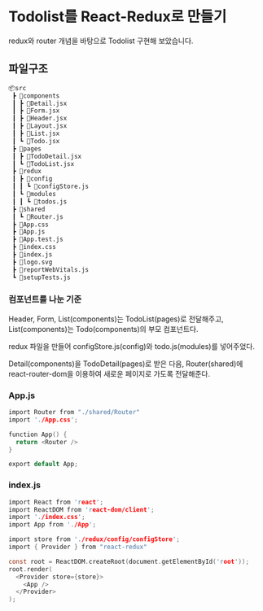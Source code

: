 # Todolist를 React-Redux로 만들기
redux와 router 개념을 바탕으로 Todolist 구현해 보았습니다.


## 파일구조
```bash
📦src
 ┣ 📂components
 ┃ ┣ 📜Detail.jsx
 ┃ ┣ 📜Form.jsx
 ┃ ┣ 📜Header.jsx
 ┃ ┣ 📜Layout.jsx
 ┃ ┣ 📜List.jsx
 ┃ ┗ 📜Todo.jsx
 ┣ 📂pages
 ┃ ┣ 📜TodoDetail.jsx
 ┃ ┗ 📜TodoList.jsx
 ┣ 📂redux
 ┃ ┣ 📂config
 ┃ ┃ ┗ 📜configStore.js
 ┃ ┗ 📂modules
 ┃ ┃ ┗ 📜todos.js
 ┣ 📂shared
 ┃ ┗ 📜Router.js
 ┣ 📜App.css
 ┣ 📜App.js
 ┣ 📜App.test.js
 ┣ 📜index.css
 ┣ 📜index.js
 ┣ 📜logo.svg
 ┣ 📜reportWebVitals.js
 ┗ 📜setupTests.js
 ```

### 컴포넌트를 나눈 기준
Header, Form, List(components)는 TodoList(pages)로 전달해주고,
List(components)는 Todo(components)의 부모 컴포넌트다.

redux 파일을 만들어 configStore.js(config)와 todo.js(modules)를 넣어주었다.

Detail(components)을 TodoDetail(pages)로 받은 다음,
Router(shared)에 react-router-dom을 이용하여 새로운 페이지로 가도록 전달해준다.

### App.js
```c
import Router from "./shared/Router"
import './App.css';

function App() {
  return <Router />
}

export default App;
```

### index.js
```c
import React from 'react';
import ReactDOM from 'react-dom/client';
import './index.css';
import App from './App';

import store from './redux/config/configStore';
import { Provider } from "react-redux"

const root = ReactDOM.createRoot(document.getElementById('root'));
root.render(
  <Provider store={store}>
    <App />
  </Provider>
);
```

